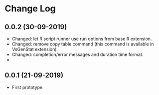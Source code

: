 # Change Log

## 0.0.2 (30-09-2019)

- Changed: let R script runner use run options from base R extension.
- Changed: remove copy table command (this command is available in VsGenStat extension).
- Changed: completion/error messages and duration time format.
-
## 0.0.1 (21-09-2019)

- First prototype
